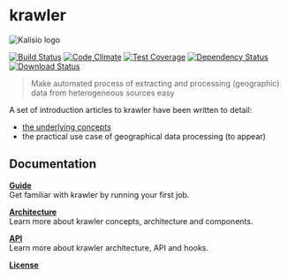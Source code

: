 # krawler

![Kalisio logo](https://github.com/kalisio/kDocs/raw/master/images/kalisio-banner-250x96.png)

[![Build Status](https://travis-ci.org/kalisio/krawler.png?branch=master)](https://travis-ci.org/kalisio/krawler)
[![Code Climate](https://codeclimate.com/github/kalisio/krawler/badges/gpa.svg)](https://codeclimate.com/github/kalisio/krawler)
[![Test Coverage](https://codeclimate.com/github/kalisio/krawler/badges/coverage.svg)](https://codeclimate.com/github/kalisio/krawler/coverage)
[![Dependency Status](https://img.shields.io/david/kalisio/krawler.svg?style=flat-square)](https://david-dm.org/kalisio/krawler)
[![Download Status](https://img.shields.io/npm/dm/krawler.svg?style=flat-square)](https://www.npmjs.com/package/krawler)

> Make automated process of extracting and processing (geographic) data from heterogeneous sources easy

A set of introduction articles to krawler have been written to detail:
* [the underlying concepts](https://medium.com/@luc.claustres/a-minimalist-etl-using-feathersjs-part-1-1d56972d6500)
* the practical use case of geographical data processing (to appear)

## Documentation

[**Guide**](./docs/GUIDE.MD)<br/>
Get familiar with krawler by running your first job.

[**Architecture**](./docs/ARCHITECTURE.MD)<br/>
Learn more about krawler concepts, architecture and components.

[**API**](./docs/API.MD)<br/>
Learn more about krawler architecture, API and hooks.

[**License**](./LICENSE)
